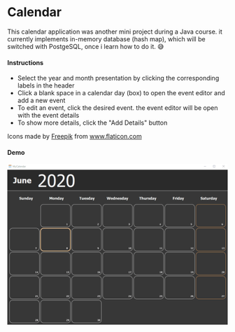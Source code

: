 # Calendar
This calendar application was another mini project during a Java course.
it currently implements in-memory database (hash map), which will be switched with PostgeSQL, once i learn how to do it. :sweat_smile:

#### Instructions
- Select the year and month presentation by clicking the corresponding labels in the header
- Click a blank space in a calendar day (box) to open the event editor and add a new event
- To edit an event, click the desired event. the event editor will be open with the event details
- To show more details, click the "Add Details" button

Icons made by <a href="https://www.flaticon.com/authors/freepik" title="Freepik">Freepik</a> from <a href="https://www.flaticon.com/" title="Flaticon"> www.flaticon.com</a>

#### Demo
<img src="app_demo/calendar.gif" width="700"/>
